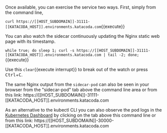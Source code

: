 Once available, you can exercise the service two ways. First, simply from the command line,

`curl https://[[HOST_SUBDOMAIN]]-31111-[[KATACODA_HOST]].environments.katacoda.com`{{execute}}

You can also watch the sidecar continuously updating the Nginx static web page with its timestamp.

`while true; do sleep 1; curl -s https://[[HOST_SUBDOMAIN]]-31111-[[KATACODA_HOST]].environments.katacoda.com | tail -2; done;`{{execute}}

Use this ```clear```{{execute interrupt}} to break out of the watch or press <kbd>Ctrl</kbd>+<kbd>C</kbd>.

The same Nginx output from the `sidecar-pod` can also be seen in your browser from the "sidecar-pod" tab above the command line area or from this link: https://[[HOST_SUBDOMAIN]]-31111-[[KATACODA_HOST]].environments.katacoda.com

As an alternative to the kubectl CLI you can also observe the pod logs in the [Kubernetes Dashboard](https://[[HOST_SUBDOMAIN]]-30000-[[KATACODA_HOST]].environments.katacoda.com/) by clicking on the tab above this command line or from this link: https://[[HOST_SUBDOMAIN]]-30000-[[KATACODA_HOST]].environments.katacoda.com